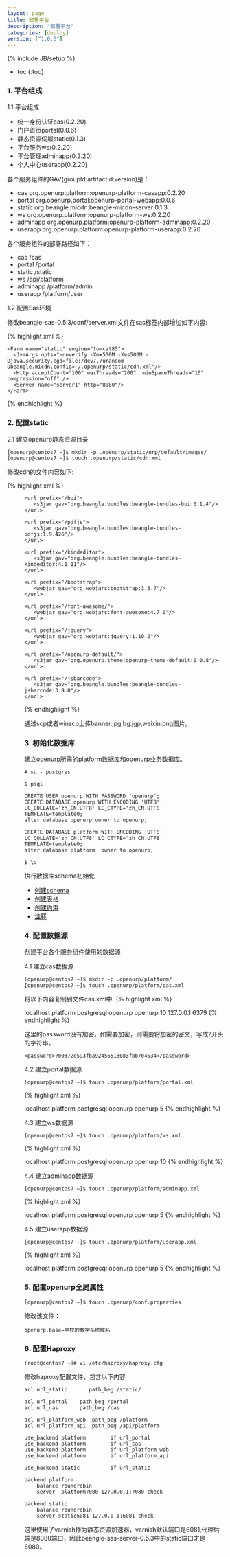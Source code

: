 ```yaml
---
layout: page
title: 部署平台
description: "部署平台"
categories: [deploy]
version: ["1.0.0"]
---
```

{% include JB/setup %}

* toc
{:toc}

### 1. 平台组成

1.1 平台组成

* 统一身份认证cas(0.2.20)
* 门户首页portal(0.0.6)
* 静态资源伺服static(0.1.3)
* 平台服务ws(0.2.20)
* 平台管理adminapp(0.2.20)
* 个人中心userapp(0.2.20)

各个服务组件的GAV(groupId:artifactId:version)是：

* cas      org.openurp.platform:openurp-platform-casapp:0.2.20
* portal   org.openurp.portal:openurp-portal-webapp:0.0.6
* static   org.beangle.micdn:beangle-micdn-server:0.1.3
* ws       org.openurp.platform:openurp-platform-ws:0.2.20
* adminapp org.openurp.platform:openurp-platform-adminapp:0.2.20
* userapp  org.openurp.platform:openurp-platform-userapp:0.2.20

各个服务组件的部署路径如下：
* cas      /cas
* portal   /portal
* static   /static
* ws       /api/platform
* adminapp /platform/admin
* userapp  /platform/user

1.2 配置Sas环境

修改beangle-sas-0.5.3/conf/server.xml文件在sas标签内部增加如下内容:

{% highlight xml %}
  <Farms>
    <Farm name="platform" engine="tomcat85">
      <JvmArgs opts="-noverify -Xmx1500M -Xms1500M -Djava.security.egd=file:/dev/./urandom"/>
      <Http acceptCount="100" maxThreads="200"  minSpareThreads="10"  compression="off"  />
      <Server name="server1"  http="7080"  />
    </Farm>

    <Farm name="static" engine="tomcat85">
      <JvmArgs opts="-noverify -Xmx500M -Xms500M -Djava.security.egd=file:/dev/./urandom  -Dbeangle.micdn.config=~/.openurp/static/cdn.xml"/>
      <Http acceptCount="100" maxThreads="200"  minSpareThreads="10"  compression="off" /> 
      <Server name="server1" http="8080"/>
    </Farm>
  </Farms>

  <Webapps>
    <Webapp name="platform-cas"  gav="org.openurp.platform:openurp-platform-casapp:0.2.20" />
    <Webapp name="platform-portal"  gav="org.openurp.portal:openurp-portal-webapp:0.0.6" />
    <Webapp name="platform-ws"  gav="org.openurp.platform:openurp-platform-ws:0.2.20" />
    <Webapp name="platform-adminapp"  gav="org.openurp.platform:openurp-platform-adminapp:0.2.20" />
    <Webapp name="platform-userapp"  gav="org.openurp.platform:openurp-platform-userapp:0.2.20" />
    <Webapp name="static" gav="org.beangle.micdn:beangle-micdn-server:0.1.3"/>
  </Webapps>

  <Deployments>
    <Deployment webapp="platform-cas" on="platform" path="/cas"/>
    <Deployment webapp="platform-portal" on="platform" path="/portal"/>
    <Deployment webapp="platform-ws" on="platform" path="/api/platform"/>
    <Deployment webapp="platform-adminapp" on="platform" path="/platform/admin"/>
    <Deployment webapp="platform-userapp" on="platform" path="/platform/user"/>
    <Deployment webapp="static" on="static" path="/static" />
  </Deployments>
{% endhighlight %}

### 2. 配置static

2.1 建立openurp静态资源目录

    [openurp@centos7 ~]$ mkdir -p .openurp/static/urp/default/images/
    [openurp@centos7 ~]$ touch .openurp/static/cdn.xml

修改cdn的文件内容如下:

{% highlight xml %}
<?xml version="1.0" encoding="UTF-8"?>
<micdn>
  <contents>
    <url prefix="/urp">
       <dir location="/home/openurp/.openurp/static"/>
    </url>
    <url prefix="/my97">
       <s3jar gav="org.beangle.bundles:beangle-bundles-my97:4.8"/>
    </url>

    <url prefix="/bui">
       <s3jar gav="org.beangle.bundles:beangle-bundles-bui:0.1.4"/>
    </url>

    <url prefix="/pdfjs">
       <s3jar gav="org.beangle.bundles:beangle-bundles-pdfjs:1.9.426"/>
    </url>

    <url prefix="/kindeditor">
       <s3jar gav="org.beangle.bundles:beangle-bundles-kindeditor:4.1.11"/>
    </url>

    <url prefix="/bootstrap">
       <webjar gav="org.webjars:bootstrap:3.3.7"/>
    </url>

    <url prefix="/font-awesome/">
       <webjar gav="org.webjars:font-awesome:4.7.0"/>
    </url>

    <url prefix="/jquery">
       <webjar gav="org.webjars:jquery:1.10.2"/>
    </url>

    <url prefix="/openurp-default/">
       <s3jar gav="org.openurp.theme:openurp-theme-default:0.0.8"/>
    </url>

    <url prefix="/jsbarcode">
       <s3jar gav="org.beangle.bundles:beangle-bundles-jsbarcode:3.9.0"/>
    </url>
  </contents>
</micdn>
{% endhighlight %}

通过scp或者winscp上传banner.jpg,bg.jgp,weixin.png图片。

### 3. 初始化数据库

建立openurp所需的platform数据库和openurp业务数据库。

    # su - postgres

    $ psql

    CREATE USER openurp WITH PASSWORD 'openurp';
    CREATE DATABASE openurp WITH ENCODING 'UTF8' LC_COLLATE='zh_CN.UTF8' LC_CTYPE='zh_CN.UTF8' TEMPLATE=template0;
    alter database openurp owner to openurp;

    CREATE DATABASE platform WITH ENCODING 'UTF8' LC_COLLATE='zh_CN.UTF8' LC_CTYPE='zh_CN.UTF8' TEMPLATE=template0;
    alter database platform  owner to openurp;

    $ \q

执行数据库schema初始化
* [创建schema](/ddl/platform/0-schemas.sql)
* [创建表格](/ddl/platform/1-tables.sql)
* [创建约束](/ddl/platform/2-constraints.sql)
* [注释](/ddl/platform/5-comments.sql)

### 4. 配置数据源

创建平台各个服务组件使用的数据源

4.1 建立cas数据源

    [openurp@centos7 ~]$ mkdir -p .openurp/platform/
    [openurp@centos7 ~]$ touch .openurp/platform/cas.xml

将以下内容复制到文件cas.xml中.
{% highlight xml %}
<?xml version="1.0"?>
<app secret="openurp-platform-casapp">
  <resources>
    <datasource name="default">
      <serverName>localhost</serverName>
      <databaseName>platform</databaseName>
      <driver>postgresql</driver>
      <user>openurp</user>
      <password>openurp</password>
      <maximumPoolSize>10</maximumPoolSize>
    </datasource>
    <redis>
      <host>127.0.0.1</host>
      <port>6379</port>
    </redis>
  </resources>
</app>
{% endhighlight %}

这里的password没有加密，如需要加密，则需要将加密的密文，写成?开头的字符串。

    <password>?00372e593fba92456513083fbb704534</password>

4.2 建立portal数据源

    [openurp@centos7 ~]$ touch .openurp/platform/portal.xml

{% highlight xml %}
<?xml version="1.0"?>
<app secret="openurp-portal-webapp">
  <resources>
    <datasource name="default">
      <serverName>localhost</serverName>
      <databaseName>platform</databaseName>
      <driver>postgresql</driver>
      <user>openurp</user>
      <password>openurp</password>
      <maximumPoolSize>5</maximumPoolSize>
    </datasource>
  </resources>
</app>
{% endhighlight %}

4.3 建立ws数据源

    [openurp@centos7 ~]$ touch .openurp/platform/ws.xml

{% highlight xml %}
<?xml version="1.0"?>
<app secret="openurp-platform-ws">
  <resources>
    <datasource name="default">
      <serverName>localhost</serverName>
      <databaseName>platform</databaseName>
      <driver>postgresql</driver>
      <user>openurp</user>
      <password>openurp</password>
      <maximumPoolSize>10</maximumPoolSize>
    </datasource>
  </resources>
</app>
{% endhighlight %}

4.4 建立adminapp数据源

    [openurp@centos7 ~]$ touch .openurp/platform/adminapp.xml

{% highlight xml %}
<?xml version="1.0"?>
<app secret="openurp-platform-adminapp">
  <resources>
    <datasource name="default">
      <serverName>localhost</serverName>
      <databaseName>platform</databaseName>
      <driver>postgresql</driver>
      <user>openurp</user>
      <password>openurp</password>
      <maximumPoolSize>5</maximumPoolSize>
    </datasource>
  </resources>
</app>
{% endhighlight %}

4.5 建立userapp数据源

    [openurp@centos7 ~]$ touch .openurp/platform/userapp.xml

{% highlight xml %}
<?xml version="1.0"?>
<app secret="openurp-platform-userapp">
  <resources>
    <datasource name="default">
      <serverName>localhost</serverName>
      <databaseName>platform</databaseName>
      <driver>postgresql</driver>
      <user>openurp</user>
      <password>openurp</password>
      <maximumPoolSize>5</maximumPoolSize>
    </datasource>
  </resources>
</app>
{% endhighlight %}

### 5. 配置openurp全局属性

    [openurp@centos7 ~]$ touch .openurp/conf.properties

修改该文件：

    openurp.base=学校的教学系统域名


### 6. 配置Haproxy

    [root@centos7 ~]# vi /etc/haproxy/haproxy.cfg

修改haproxy配置文件，包含以下内容

    acl url_static       path_beg /static/

    acl url_portal    path_beg /portal
    acl url_cas       path_beg /cas

    acl url_platform_web  path_beg /platform
    acl url_platform_api  path_beg /api/platform

    use_backend platform        if url_portal
    use_backend platform        if url_cas
    use_backend platform        if url_platform_web
    use_backend platform        if url_platform_api

    use_backend static          if url_static

    backend platform
        balance roundrobin
        server  platform7080 127.0.0.1:7080 check

    backend static
        balance roundrobin
        server static6081 127.0.0.1:6081 check

这里使用了varnish作为静态资源加速器，varnish默认端口是6081,代理后端是8080端口，因此beangle-sas-server-0.5.3中的static端口才是8080。

